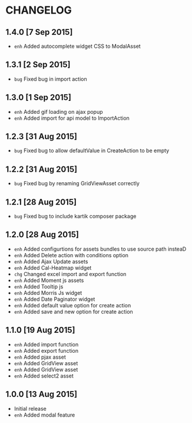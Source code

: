 CHANGELOG
=====

1.4.0 [7 Sep 2015]
-----

* `enh` Added autocomplete widget CSS to ModalAsset


1.3.1 [2 Sep 2015]
-----

* `bug` Fixed bug in import action

1.3.0 [1 Sep 2015]
-----

* `enh` Added gif loading on ajax popup
* `enh` Added import for api model to ImportAction

1.2.3 [31 Aug 2015]
-----

* `bug` Fixed bug to allow defaultValue in CreateAction to be empty

1.2.2 [31 Aug 2015]
-----

* `bug` Fixed bug by renaming GridViewAsset correctly

1.2.1 [28 Aug 2015]
-----

* `bug` Fixed bug to include kartik composer package

1.2.0 [28 Aug 2015]
-----

* `enh` Added configurtions for assets bundles to use source path insteaD
* `enh` Added Delete action with conditions option
* `enh` Added Ajax Update assets
* `enh` Added Cal-Heatmap widget
* `chg` Changed excel import and export function
* `enh` Added Moment js assets
* `enh` Added Tooltip js
* `enh` Added Morris Js widget
* `enh` Added Date Paginator widget
* `enh` Added default value option for create action
* `enh` Added save and new option for create action

1.1.0 [19 Aug 2015]
-----

* `enh` Added import function
* `enh` Added export function
* `enh` Added pjax asset
* `enh` Added GridView asset
* `enh` Added GridView asset
* `enh` Added select2 asset

1.0.0 [13 Aug 2015]
-----

* Initial release
* `enh` Added modal feature
